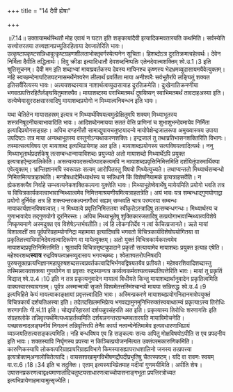 +++
title = "14 दैवी ह्येषा"

+++
  
  
॥7.14॥ उक्तायामर्थस्थितौ मोह एवायं न घटत इति शङ्कायांदैवी
इत्यादिकमवतारयति कथमिति। सर्वस्येति सत्त्वोत्तरतया
तत्त्वज्ञानप्रच्युतिरहिताया देवजातेरिति भावः।
उत्कृष्टापकृष्टसन्निधावुत्कृष्टग्रहणशीलताभोक्तृवर्गस्येत्यनेन सूचिता।
हिशब्दोऽत्र दुरतिक्रमत्वहेत्वर्थः। देवेन निर्मिता दैवीति
तद्धितार्थः। दिवु क्रीडा इत्यादिधातौ देवशब्दनिष्पतिः एतेनदेवात्मशक्तिम्
श्वे.उ.1।3 इति श्रुतिसूचनम्। दैवी मम इति शब्दाभ्यां मायाप्रवर्तकस्य
देवस्य मायिनश्च कृष्णस्य भेदभ्रमव्युदासायमयैवेत्युक्तम्। नहि
स्वच्छन्देनाघटितघटनासमर्थेनेश्वरेण लीलार्थं प्रवर्तिता माया अनीश्वरैः
सर्वभूतैरपि लङ्घितुं शक्यत इतिसर्वैरित्यस्य भावः। अत्ययशब्दस्यात्र
नाशार्थत्वव्युदासायाह दुरतिक्रमेति। दुःखेनातिक्रमणीया
भगवत्प्रपत्तिरहितैर्लङ्घयितुमशक्यैव। मायाशब्दस्य पराभिमतमर्थं दूषयिष्यन्
स्वाभिमतमर्थं तावदाहअस्या इति। सत्येष्वेवासुरराक्षसास्त्रादिषु
मायाशब्दप्रयोगो न मिथ्यात्वनिबन्धन इति भावः।  
  
यथा चेतितेन मायासहस्रम् इत्यत्र न मिथ्यार्थविषयत्वमुत्प्रेक्षितुमपि
शक्यम् मिथ्याभूतस्य शस्त्रनिषूदनीयत्वाभावादिति भावः। आदिशब्देनमायया सततं
वेत्ति प्राणिनां च शुभाशुभन्देवमायेव निर्मिता इत्यादिप्रयोगसङ्ग्रहः।
अपिच दण्डनीतौ सामाद्युपायचतुष्टयादन्ये मायोपेक्षेन्द्रजालरूपा
अमुख्यास्त्रय उपाया उपदिष्टाः तत्र माया अन्यथाभूतस्य
वस्तुनोऽन्यथाकरणशक्तिः। इन्द्रजालं तु तथाप्रतिभासनशक्तिरिति विभागः।
तस्मात्सत्यविषय एव मायाशब्द इत्यभिप्रायेणाह अत इति। मायाशब्दप्रयोगस्य
सत्यविषयत्वादित्यर्थः। ननु मिथ्याभूतार्थप्रदर्शकेषु
तत्सम्बन्धान्मायाविशब्दः प्रयुज्यते अतो मायाशब्दो मिथ्यार्थेऽपि प्रयुक्त
इत्यत्राहऐन्द्रजालिकेति। असत्यत्ववदसत्योत्पादकत्वमपि न
मायाशब्दप्रवृत्तिनिमित्तमिति दर्शयितुंपारमार्थिक्या एवेत्युक्तम्।
भ्रान्तिज्ञानमपि स्वरूपतः सत्यम् आरोपितस्तु विषयो मिथ्येत्युच्यते।
तथाप्यन्ततो मिथ्यार्थसम्बन्धो निमित्तमित्यत्राहतथेति।
मन्त्रौषधादेर्मिथ्यार्थस्य च सन्निधाने किं विशेषनियामकं
इत्यत्राहसर्वेति। न ह्येकशक्त्यैव निर्वाहे सम्भवत्यनेकशक्तिकल्पना
युक्तेति भावः। मिथ्याभूतेष्वेवार्थेषु मायेयमिति प्रयोगो भवति तत्र च
विचित्रकार्यकरत्वाभावान्मिथ्यात्वमेव निमित्तमाश्रयणीयमित्यत्राहतत्रेति।
अयं भावः यत्र सम्बन्धाद्गुणयोगाद्वा प्रयोगो दुर्निर्वहः तत्र हि
शक्त्यन्तरकल्पनागौरवं सह्यम् सम्भवति चात्र परम्परया सम्बन्धः
मायाकार्यज्ञानविषयत्वात्। न मिथ्यात्वे प्रवृत्तिनिमित्ततया
स्वीकृतेऽस्त्रादिषु तत्सम्बन्धगन्धः। मिथ्यार्थस्य च गुणाभावादेव
तद्गुणयोगो दूरनिरस्तः। अपिच मिथ्याभूतेषु शुक्तिकारजतादिषु
तत्प्रयोगाभावान्मिथ्यात्वविशेषे निष्कृष्यमाणे अस्मदुक्त एव
विशेषेऽन्तर्भवतीति। त्वं हि लोकगतिर्देव न त्वां केचित्प्रजानते। ऋते मायां
विशालाक्षीं तव पूर्वपरिग्रहाम्योगनिद्रा महामाया इत्यादिष्वपि भगवतो
विचित्रकार्यविशेषोपयोगितया वा प्रकृतितत्त्वाभिमानिदेवतात्वादिरूपेण वा
मायेत्युक्तम्। अतो युक्तं विचित्रकार्यकरत्वमेव
मायाशब्दप्रवृत्तिनिमित्तमिति। श्रुतावपि विचित्रसृष्ट्युपादाने प्रकृतौ
सत्यायामेव मायाशब्दः प्रयुक्त इत्याह एषेति। महेश्वरशब्द**स्यात्र**
रुद्रविषयत्वभ्रमव्युदासाय भगवच्छब्दः। श्वेताश्वतरोपनिषदपि
पुरुषसूक्तप्रत्यभिज्ञानमहापुरुषशब्दसत्त्वप्रवर्तकत्वादिभिर्भगवद्विषयतयैव
प्रतीयते। महेश्वरशिवादिशब्दास्तु तस्मिन्नवयवशक्त्या गुणयोगेन वा
प्रवृत्ताः रुद्रस्यान्यत्र कार्यत्वकर्मवश्यत्वसम्प्रतिपत्तेरिति भावः।
मायां तु प्रकृतिं विद्यात् श्वे.उ.4।10 इति न तत्र प्रकृत्यनुवादेन
मायात्वं विधीयते किन्तु मायाशब्दार्थानुवादेन प्रकृतित्वमिति
वाक्यस्वारस्यावगतम्। पूर्वत्र अस्मान्मायी सृजते विश्वमेतत्तस्मिंश्चान्यो
मायया सन्निरुद्धः श्वे.उ.4।9 इत्यभिहिते केयं मायत्याकाङ्क्षायां
प्रवृत्तत्त्वादिति भावः। अस्मिन्प्रकरणे मायाशब्दप्रयोगनिदानमत्रोपयुक्तं
विचित्रकार्यं दर्शयतिअस्या इति। तदेतदखिलमभिप्रेत्य
भगवद्यामुनमुनिभिरुक्तंस्वयाथात्म्यं प्रकृत्याऽस्य तिरोधिः शरणागतिः
गी.सं.11 इति। चोद्यपरिहारतां दर्शयन्नुपसंहरति अत इति। प्रकृत्यास्य
तिरोधिः शरणागतिः इति संग्रहश्लोके तन्निवृत्त्यर्थमित्यध्याहर्तव्यमिति
दर्शयन्ननन्तरग्रन्थमवतारयति मायाविमोचनेति। यच्छासनादलङ्घनीयं निगलनं
तन्निवृत्तिरपि तेनैव कार्या नत्वन्येनेतिमामेव इत्यवधारणाभिप्रायं
व्यञ्जयतिसत्यसङ्कल्पमिति। नहि बन्धविषय एव हि सङ्कल्पः सत्यः अपितु
मोक्षविषयोऽपीति स एव प्रपदनीय इति भावः। शक्तस्यापि निर्घृणस्य प्रपत्त्या
न किञ्चित्प्रयोजनमित्यत उक्तंपरमकारुणिकमिति। कारुणिकस्यापि
लोकवत्परिग्राह्यापरिग्राह्यविभागे किमस्यासह्यापराधशालिनो जनस्य
तत्प्रपत्त्या इत्यत्रोक्तम्अनालोचितेत्यादि।
वायसशाखामृगविभीषणद्रौपदीप्रभृतिषु चैतत्स्पष्टम्। यदि वा रावणः स्वयम्
वा.रा.6।18।34 इति च तदुक्तिः। एताम् इत्यस्याभिप्रेतमाह मदीयां गुणमयीमिति।
अपीति शेषः।
उपासनप्रकरणत्वाद्वक्ष्यमाणार्तादिचतुष्टयसाधारणत्वाच्चोपासनाङ्गभूता
प्रपत्तिरत्रोच्यत इत्यभिप्रायेणाहमायामुत्सृज्येति।  
  
